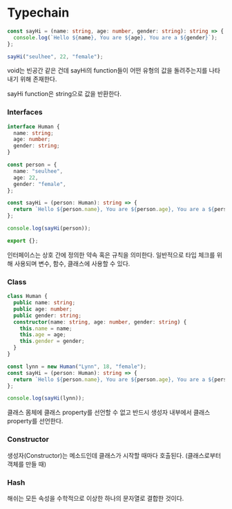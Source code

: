 # Typechain

```ts
const sayHi = (name: string, age: number, gender: string): string => {
  console.log(`Hello ${name}, You are ${age}, You are a ${gender}`);
};

sayHi("seulhee", 22, "female");
```

void는 빈공간 같은 건데 sayHi의 function들이 어떤 유형의 값을 돌려주는지를 나타내기 위해 존재한다.

sayHi function은 string으로 값을 반환한다.

### Interfaces

```ts
interface Human {
  name: string;
  age: number;
  gender: string;
}

const person = {
  name: "seulhee",
  age: 22,
  gender: "female",
};

const sayHi = (person: Human): string => {
  return `Hello ${person.name}, You are ${person.age}, You are a ${person.gender}`;
};

console.log(sayHi(person));

export {};
```

인터페이스는 상호 간에 정의한 약속 혹은 규칙을 의미한다. 일반적으로 타입 체크를 위해 사용되며 변수, 함수, 클래스에 사용할 수 있다.

### Class

```ts
class Human {
  public name: string;
  public age: number;
  public gender: string;
  constructor(name: string, age: number, gender: string) {
    this.name = name;
    this.age = age;
    this.gender = gender;
  }
}

const lynn = new Human("Lynn", 18, "female");
const sayHi = (person: Human): string => {
  return `Hello ${person.name}, You are ${person.age}, You are a ${person.gender}`;
};

console.log(sayHi(lynn));
```

클래스 몸체에 클래스 property를 선언할 수 없고 반드시 생성자 내부에서 클래스 property를 선언한다.

### Constructor

생성자(Constructor)는 메소드인데 클래스가 시작할 때마다 호출된다. (클래스로부터 객체를 만들 때)


### Hash

해쉬는 모든 속성을 수학적으로 이상한 하나의 문자열로 결합한 것이다.
